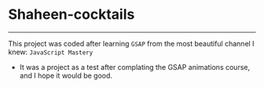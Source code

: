 # Shaheen-cocktails
---
This project was coded after learning `GSAP` from the most beautiful channel I knew: `JavaScript Mastery`
<br>
- It was a project as a test after complating the GSAP animations course, and I hope it would be good.
